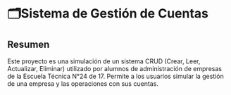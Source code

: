# 🗂Sistema de Gestión de Cuentas

## Resumen
Este proyecto es una simulación de un sistema CRUD (Crear, Leer, Actualizar, Eliminar) utilizado por alumnos de administración de empresas de la Escuela Técnica N°24 de 17. Permite a los usuarios simular la gestión de una empresa y las operaciones con sus cuentas.
